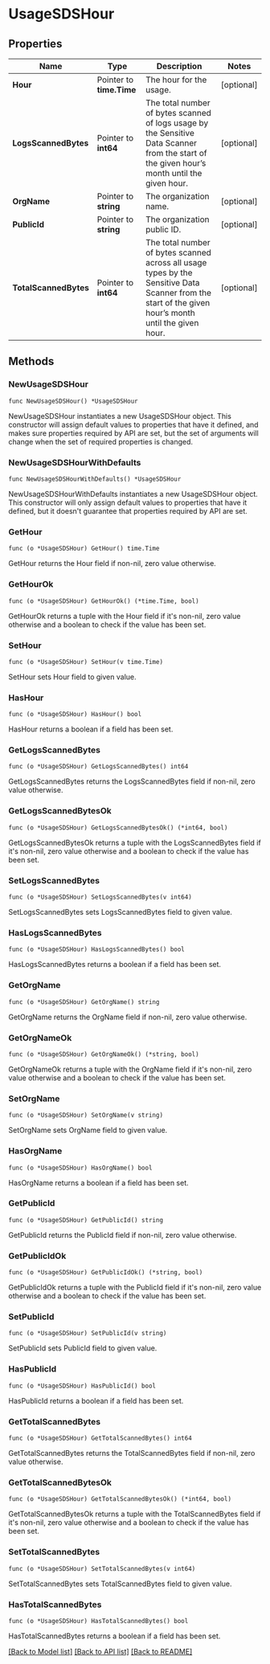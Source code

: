 # UsageSDSHour

## Properties

Name | Type | Description | Notes
---- | ---- | ----------- | ------
**Hour** | Pointer to **time.Time** | The hour for the usage. | [optional] 
**LogsScannedBytes** | Pointer to **int64** | The total number of bytes scanned of logs usage by the Sensitive Data Scanner from the start of the given hour’s month until the given hour. | [optional] 
**OrgName** | Pointer to **string** | The organization name. | [optional] 
**PublicId** | Pointer to **string** | The organization public ID. | [optional] 
**TotalScannedBytes** | Pointer to **int64** | The total number of bytes scanned across all usage types by the Sensitive Data Scanner from the start of the given hour’s month until the given hour. | [optional] 

## Methods

### NewUsageSDSHour

`func NewUsageSDSHour() *UsageSDSHour`

NewUsageSDSHour instantiates a new UsageSDSHour object.
This constructor will assign default values to properties that have it defined,
and makes sure properties required by API are set, but the set of arguments
will change when the set of required properties is changed.

### NewUsageSDSHourWithDefaults

`func NewUsageSDSHourWithDefaults() *UsageSDSHour`

NewUsageSDSHourWithDefaults instantiates a new UsageSDSHour object.
This constructor will only assign default values to properties that have it defined,
but it doesn't guarantee that properties required by API are set.

### GetHour

`func (o *UsageSDSHour) GetHour() time.Time`

GetHour returns the Hour field if non-nil, zero value otherwise.

### GetHourOk

`func (o *UsageSDSHour) GetHourOk() (*time.Time, bool)`

GetHourOk returns a tuple with the Hour field if it's non-nil, zero value otherwise
and a boolean to check if the value has been set.

### SetHour

`func (o *UsageSDSHour) SetHour(v time.Time)`

SetHour sets Hour field to given value.

### HasHour

`func (o *UsageSDSHour) HasHour() bool`

HasHour returns a boolean if a field has been set.

### GetLogsScannedBytes

`func (o *UsageSDSHour) GetLogsScannedBytes() int64`

GetLogsScannedBytes returns the LogsScannedBytes field if non-nil, zero value otherwise.

### GetLogsScannedBytesOk

`func (o *UsageSDSHour) GetLogsScannedBytesOk() (*int64, bool)`

GetLogsScannedBytesOk returns a tuple with the LogsScannedBytes field if it's non-nil, zero value otherwise
and a boolean to check if the value has been set.

### SetLogsScannedBytes

`func (o *UsageSDSHour) SetLogsScannedBytes(v int64)`

SetLogsScannedBytes sets LogsScannedBytes field to given value.

### HasLogsScannedBytes

`func (o *UsageSDSHour) HasLogsScannedBytes() bool`

HasLogsScannedBytes returns a boolean if a field has been set.

### GetOrgName

`func (o *UsageSDSHour) GetOrgName() string`

GetOrgName returns the OrgName field if non-nil, zero value otherwise.

### GetOrgNameOk

`func (o *UsageSDSHour) GetOrgNameOk() (*string, bool)`

GetOrgNameOk returns a tuple with the OrgName field if it's non-nil, zero value otherwise
and a boolean to check if the value has been set.

### SetOrgName

`func (o *UsageSDSHour) SetOrgName(v string)`

SetOrgName sets OrgName field to given value.

### HasOrgName

`func (o *UsageSDSHour) HasOrgName() bool`

HasOrgName returns a boolean if a field has been set.

### GetPublicId

`func (o *UsageSDSHour) GetPublicId() string`

GetPublicId returns the PublicId field if non-nil, zero value otherwise.

### GetPublicIdOk

`func (o *UsageSDSHour) GetPublicIdOk() (*string, bool)`

GetPublicIdOk returns a tuple with the PublicId field if it's non-nil, zero value otherwise
and a boolean to check if the value has been set.

### SetPublicId

`func (o *UsageSDSHour) SetPublicId(v string)`

SetPublicId sets PublicId field to given value.

### HasPublicId

`func (o *UsageSDSHour) HasPublicId() bool`

HasPublicId returns a boolean if a field has been set.

### GetTotalScannedBytes

`func (o *UsageSDSHour) GetTotalScannedBytes() int64`

GetTotalScannedBytes returns the TotalScannedBytes field if non-nil, zero value otherwise.

### GetTotalScannedBytesOk

`func (o *UsageSDSHour) GetTotalScannedBytesOk() (*int64, bool)`

GetTotalScannedBytesOk returns a tuple with the TotalScannedBytes field if it's non-nil, zero value otherwise
and a boolean to check if the value has been set.

### SetTotalScannedBytes

`func (o *UsageSDSHour) SetTotalScannedBytes(v int64)`

SetTotalScannedBytes sets TotalScannedBytes field to given value.

### HasTotalScannedBytes

`func (o *UsageSDSHour) HasTotalScannedBytes() bool`

HasTotalScannedBytes returns a boolean if a field has been set.


[[Back to Model list]](../README.md#documentation-for-models) [[Back to API list]](../README.md#documentation-for-api-endpoints) [[Back to README]](../README.md)


